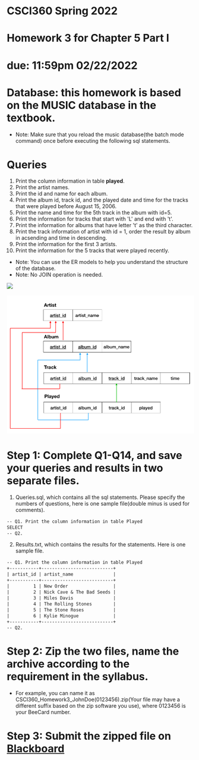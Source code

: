 # CSCI360 Spring 2022
# Homework 3 for Chapter 5 Part I
# due: 11:59pm 02/22/2022

# Database: this homework is based on the MUSIC database in the textbook.
+ Note: Make sure that you reload the music database(the batch mode command) once before executing the following sql statements.
# Queries
1. Print the column information in table **played**.<br>
2. Print the artist names. <br>
3. Print the id and name for each album. <br>
4. Print the album id, track id, and the played date and time for the tracks that were played before August 15, 2006. <br>
5. Print the name and time for the 5th track in the album with id=5.<br>
6. Print the information for tracks that start with 'L' and end with 't'. <br>
7. Print the information for albums that have letter 't' as the third character.<br>
8. Print the track information of artist with id = 1, order the result by album in acsending and time in descending.<br>
9. Print the information for the first 3 artists.<br>
10. Print the information for the 5 tracks that were played recently.<br>


+ Note: You can use the ER models to help you understand the structure of the database.
+ Note: No JOIN operation is needed.

![](/Resources/4-musicer.png)

![](/Resources/5-musicer2.png)

# Step 1: Complete Q1-Q14, and save your queries and results in two separate files.
1. Queries.sql, which contains all the sql statements. Please specify the numbers of questions, here is one sample file(double minus is used for comments).
~~~~
-- Q1. Print the column information in table Played
SELECT 
-- Q2. 
~~~~
2. Results.txt, which contains the results for the statements. Here is one sample file.
~~~~
-- Q1. Print the column information in table Played
+-----------+---------------------------+
| artist_id | artist_name               |
+-----------+---------------------------+
|         1 | New Order                 |
|         2 | Nick Cave & The Bad Seeds |
|         3 | Miles Davis               |
|         4 | The Rolling Stones        |
|         5 | The Stone Roses           |
|         6 | Kylie Minogue             |
+-----------+---------------------------+
-- Q2.
~~~~
# Step 2: Zip the two files, name the archive according to the requirement in the syllabus.
+ For example, you can name it as CSCI360_Homework3_JohnDoe(0123456).zip(Your file may have a different suffix based on the zip software you use), where 0123456 is your BeeCard number.
# Step 3: Submit the zipped file on [Blackboard](https://blackboard.sau.edu/)

